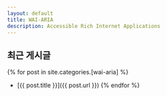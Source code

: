 ```yaml
---
layout: default
title: WAI-ARIA
description: Accessible Rich Internet Applications
---
```


## 최근 게시글

{% for post in site.categories.[wai-aria] %}
  * [{{ post.title }}]({{ post.url }})
{% endfor %}